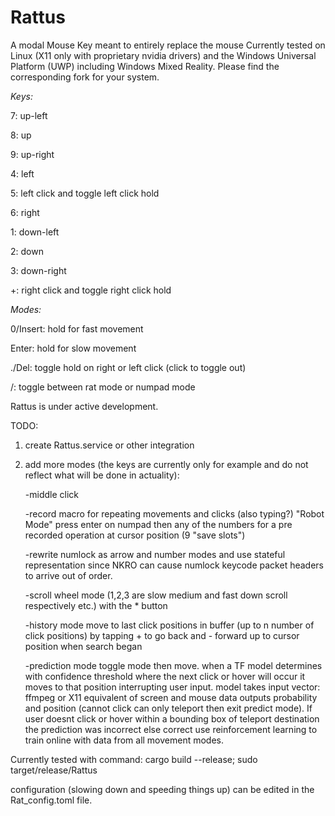 # Rattus
A modal Mouse Key meant to entirely replace the mouse Currently tested on Linux (X11 only with proprietary nvidia drivers) and the Windows Universal Platform (UWP) including Windows Mixed Reality. Please find the corresponding fork for your system. 

*Keys:*

7: up-left

8: up

9: up-right

4: left

5: left click and toggle left click hold

6: right

1: down-left

2: down

3: down-right

+: right click and toggle right click hold

*Modes:*

0/Insert: hold for fast movement

Enter: hold for slow movement

./Del: toggle hold on right or left click (click to toggle out)

/: toggle between rat mode or numpad mode

Rattus is under active development.

TODO: 

1. create Rattus.service or other integration
2. add more modes (the keys are currently only for example and do not reflect what will be done in actuality): 
   
   -middle click
   
   -record macro for repeating movements and clicks (also typing?) "Robot Mode"
      press enter on numpad then any of the numbers for a pre recorded operation at cursor position
      (9 "save slots")
   
   -rewrite numlock as arrow and number modes and use stateful representation since NKRO can cause numlock 
    keycode packet headers to arrive out of order.
   
   -scroll wheel mode (1,2,3 are slow medium and fast down scroll respectively etc.) with the * button
   
   -history mode move to last click positions in buffer (up to n number of click positions) by tapping + to go back 
    and - forward up to cursor position when search began
    
   -prediction mode toggle mode then move. when a TF model determines with confidence threshold where the next click or hover will occur it
    moves to that position interrupting user input. model takes input vector: ffmpeg or X11 equivalent of screen and mouse data outputs 
    probability and position (cannot click can only teleport then exit predict mode). If user doesnt click or hover within a bounding box 
    of teleport destination the prediction was incorrect else correct use reinforcement learning to train online with data from all movement 
    modes.
    


Currently tested with command:
cargo build --release; sudo target/release/Rattus

configuration (slowing down and speeding things up) can be edited in the Rat_config.toml file.
